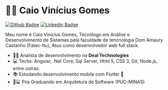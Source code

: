 # :man_technologist: Caio Vinícius Gomes

[![Github Badge](https://img.shields.io/badge/-Github-000?style=flat-square&logo=Github&logoColor=white&link=https://github.com/CaioGomes08)](https://github.com/CaioGomes08)
[![Linkedin Badge](https://img.shields.io/badge/-LinkedIn-blue?style=flat-square&logo=Linkedin&logoColor=white&link=https://www.linkedin.com/in/caio-gomes-65228912a/)](https://www.linkedin.com/in/caio-gomes-65228912a/)


Meu nome é Caio Vinícius Gomes, Tecnólogo em Análise e Desenvolvimento de Sistemas pela faculdade de tencnologia Dom Amaury Castanho (Fatec-Itu), Atuo como desenvolvedor
web full stack.

- :office_worker: Analista de desenvolvimento na **Deal Technologies**
- :computer: Techs: Angular, .Net Core, Sql Server, Html 5, CSS 3, Git, Node.js, entre outras.
- :books: Estudando desenvolvimento mobile com Flutter :blue_heart:
- :triangular_ruler::computer: Pós Graduando em Arquitetura de Software (PUC-MINAS)

